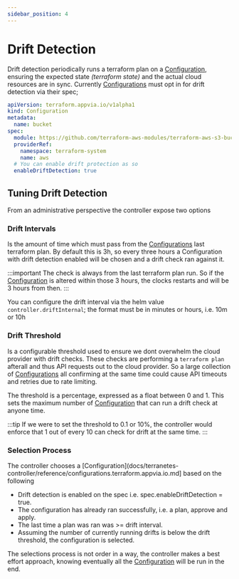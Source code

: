 ```yaml
---
sidebar_position: 4
---
```


# Drift Detection

Drift detection periodically runs a terraform plan on a [Configuration](docs/terranetes-controller/reference/configurations.terraform.appvia.io.md), ensuring the expected state _(terraform state)_ and the actual cloud resources are in sync. Currently [Configurations](docs/terranetes-controller/reference/configurations.terraform.appvia.io.md) must opt in for drift detection via their spec;

```yaml
apiVersion: terraform.appvia.io/v1alpha1
kind: Configuration
metadata:
  name: bucket
spec:
  module: https://github.com/terraform-aws-modules/terraform-aws-s3-bucket.git?ref=v3.1.0
  providerRef:
    namespace: terraform-system
    name: aws
  # You can enable drift protection as so
  enableDriftDetection: true
```

## Tuning Drift Detection

From an administrative perspective the controller expose two options

### Drift Intervals

Is the amount of time which must pass from the [Configurations](docs/terranetes-controller/reference/configurations.terraform.appvia.io.md) last terraform plan. By default this is 3h, so every three hours a Configuration with drift detection enabled will be chosen and a drift check ran against it.

:::important
The check is always from the last terraform plan run. So if the [Configuration](docs/terranetes-controller/reference/configurations.terraform.appvia.io.md) is altered within those 3 hours, the clocks restarts and will be 3 hours from then.
:::

You can configure the drift interval via the helm value `controller.driftInternal`; the format must be in minutes or hours, i.e. 10m or 10h

### Drift Threshold

Is a configurable threshold used to ensure we dont overwhelm the cloud provider with drift checks. These checks are performing a `terraform plan` afterall and thus API requests out to the cloud provider. So a large collection of [Configurations](docs/terranetes-controller/reference/configurations.terraform.appvia.io.md) all confirming at the same time could cause API timeouts and retries due to rate limiting.

The threshold is a percentage, expressed as a float between 0 and 1. This sets the maximum number of [Configuration](docs/terranetes-controller/reference/configurations.terraform.appvia.io.md) that can run a drift check at anyone time.

:::tip
If we were to set the threshold to 0.1 or 10%, the controller would enforce that 1 out of every 10 can check for drift at the same time.
:::

### Selection Process

The controller chooses a [Configuration](docs/terranetes-controller/reference/configurations.terraform.appvia.io.md] based on the following

* Drift detection is enabled on the spec i.e. spec.enableDriftDetection = true.
* The configuration has already ran successfully, i.e. a plan, approve and apply.
* The last time a plan was ran was >= drift interval.
* Assuming the number of currently running drifts is below the drift threshold, the configuration is selected.

The selections process is not order in a way, the controller makes a best effort approach, knowing eventually all the [Configuration](docs/terranetes-controller/reference/configurations.terraform.appvia.io.md) will be run in the end.




